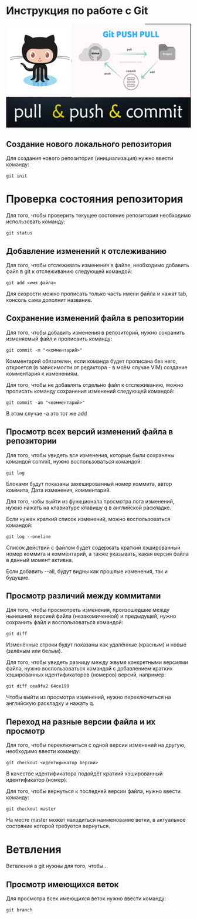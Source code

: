 # **Инструкция по работе с Git**

![Git emblem](Image\gitcat.jpg)

## Создание нового локального репозитория

Для создания нового репозитория (инициализация) нужно ввести команду:

	git init

# Проверка состояния репозитория

Для того, чтобы проверить текущее состояние репозитория
необходимо использовать команду:

	git status

## Добавление изменений к отслеживанию

Для того, чтобы отслеживать изменения в файле, необходимо добавить файл в git к отслеживанию следующей командой:

	git add <имя файла>

Для скорости можно прописать только часть имени файла и нажат tab, консоль сама дополнит название.

## Сохранение изменений файла в репозитории

Для того, чтобы добавить изменения в репозиторий, нужно сохранить изменяемый файл и прописаить команду:

	git commit -m "<комментарий>"

Комментарий обязателен, если команда будет прописана без него, откроется (в зависимости от редактора - в моём случае VIM) создание комментария к изменениям.

Для того, чтобы не добавлять отдельно файл к отслеживанию, можно прописать команду сохранения изменений следующей командой:

	git commit -am "<комментарий>"

В этом случае -a это тот же add
## Просмотр всех версий изменений файла в репозитории

Для того, чтобы увидеть все изменения, которые были сохранены командой commit, нужно воспользоваться командой:

	git log

Блоками будут показаны захешированный номер коммита, автор коммита, Дата изменения, комментарий. 

Для того, чобы выйти из функционала просмотра лога изменений, нужно нажать на клавиатуре клавишу q в английской раскладке.

Если нужен краткий список изменений, можно воспользоваться командой:
	
	git log --oneline

Список действий с файлом будет содержать краткий хэшированный номер коммита и комментарий, а также указывать, какая версия файла в данный момент активна.

Если добавить --all, будут видны как прошлые изменения, так и будущие.

## Просмотр различий между коммитами

Для того, чтобы просмотреть изменения, произошедшие между нынешней версией файла (незакомиченной) и предыдущей, нужно сохранить файл и воспользоваться командой:

	git diff

Изменённые строки будут показаны как удалённые (красным) и новые (зелёным или белым).

Для того, чтобы увидеть разницу между жвумя конкретными версиями файла, нужно воспользоваться командой с добавлением кратких хэшированных идентификаторов (номеров) 
версий, например:

	git diff cea9fa2 64ce199

Чтобы выйти из просмотра изменений, нужно переключиться на английскую раскладку и нажать q.

## Переход на разные версии файла и их просмотр

Для того, чтобы переключиться с одной версии изменений на другую, необходимо ввести команду:

	git checkout <идентификатор версии>

В качестве идентификатора подойдёт краткий хэшированный идентификатор (номер).

Для того, чтобы вернуться к последней версии файла, нужно ввести команду:

	git checkout master

На месте master может находиться наименование ветки, в актуальное состояние которой требуется вернуться.

# Ветвления

Ветвления в git нужны для того, чтобы...

## Просмотр имеющихся веток

Для просмотра всех имеющихся веток нужно ввести команду:

	git branch
